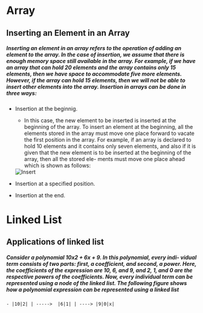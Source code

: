 # Array
## Inserting an Element in an Array
##### Inserting an element in an array refers to the operation of adding an element to the array. In the case of insertion, we assume that there is enough memory space still available in the array. For example, if we have an array that can hold 20 elements and the array contains only 15 elements, then we have space to accommodate five more elements. However, if the array can hold 15 elements, then we will not be able to insert other elements into the array. Insertion in arrays can be done in three ways: 
- Insertion at the beginnig.
    - In this case, the new element to be inserted is inserted at the beginning of the array. To insert an element at the beginning, all the elements stored in the array must move one place forward to vacate the first position in the array. For example, if an array is declared to hold 10 elements and it contains only seven elements, and also if it is given that the new element is to be inserted at the beginning of the array, then all the stored ele- ments must move one place ahead which is shown as follows:

    <img src="/Users/anas/Desktop/DS/img1.png" alt="Insert"/>

- Insertion at a specified position.
- Insertion at the end.


# Linked List
## Applications of linked list 
##### Consider a polynomial 10x2 + 6x + 9. In this polynomial, every indi- vidual term consists of two parts: first, a coefficient, and second, a power. Here, the coefficients of the expression are 10, 6, and 9, and 2, 1, and 0 are the respective powers of the coefficients. Now, every individual term can be represented using a node of the linked list. The following figure shows how a polynomial expression can be represented using a linked list

    - |10|2| | ----->  |6|1| | ----> |9|0|x| 




